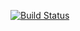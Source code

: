 [![Build Status](https://travis-ci.com/Skvortsovvv/homework_lab06.svg?branch=master)](https://travis-ci.com/Skvortsovvv/homework_lab06)

